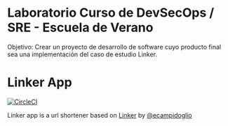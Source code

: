 # Laboratorio Curso de DevSecOps / SRE - Escuela de Verano
Objetivo: Crear un proyecto de desarrollo de software cuyo producto final sea una implementación del caso de estudio Linker.



# Linker App


[![CircleCI](https://circleci.com/gh/DevSecOps2022I/devSecOps-Linker-1.svg?style=svg)](https://circleci.com/gh/DevSecOps2022I/devSecOps-Linker-1/tree/main)

Linker app is a url shortener based on  [Linker](https://github.com/ecampidoglio/Linker) by [@ecampidoglio](https://github.com/ecampidoglio)
